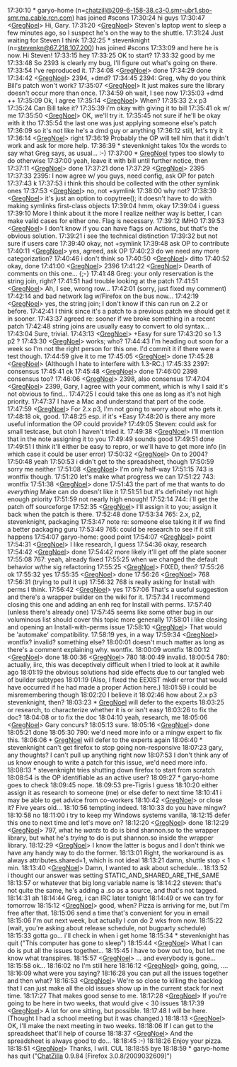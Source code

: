 
17:30:10 *      garyo-home (n=[chatzill@209-6-158-38.c3-0.smr-ubr1.sbo-smr.ma.cable.rcn.com](mailto:chatzill@209-6-158-38.c3-0.smr-ubr1.sbo-smr.ma.cable.rcn.com)) has joined #scons 17:30:24 <garyo-home>   hi guys 17:30:47 <[GregNoel](GregNoel)>     Hi, Gary. 17:31:20 <[GregNoel](GregNoel)>     Steven's laptop went to sleep a few minutes ago, so I suspect he's on the way to the shuttle. 17:31:24 <garyo-home>   Just waiting for Steven I think 17:32:25 *      stevenknight (n=[stevenkn@67.218.107.200](mailto:stevenkn@67.218.107.200)) has joined #scons 17:33:09 <garyo-home>   and here he is now.  Hi Steven! 17:33:15 <stevenknight> hey 17:33:25 <garyo-home>   OK to start? 17:33:32 <stevenknight> good by me 17:33:48 <garyo-home>   So 2393 is clearly my bug, I'll figure out what's going on there. 17:33:54 <garyo-home>   I've reproduced it. 17:34:08 <[GregNoel](GregNoel)>     done 17:34:29 <stevenknight> done 17:34:42 <[GregNoel](GregNoel)>     2394, +dmd? 17:34:45 <garyo-home>   2394: Greg, why do you think Bill's patch won't work? 17:35:07 <[GregNoel](GregNoel)>     It just makes sure the library doesn't occur more than once. 17:34:59 <garyo-home>   oh wait, I see now 17:35:03 <stevenknight> +dmd ++ 17:35:09 <garyo-home>   Ok, I agree 17:35:14 <[GregNoel](GregNoel)>     When? 17:35:33 <stevenknight> 2.x p3 17:35:24 <garyo-home>   Can Bill take it? 17:35:39 <stevenknight> i'm okay with giving it to bill 17:35:41 <garyo-home>   ok w/ me 17:35:50 <[GregNoel](GregNoel)>     OK, we'll try it. 17:35:45 <stevenknight> not sure if he'll be okay with it tho 17:35:54 <stevenknight> the last one was just applying someone else's patch 17:36:09 <stevenknight> so it's not like he's a dmd guy or anything 17:36:12 <stevenknight> still, let's try it 17:36:14 <[GregNoel](GregNoel)>     right 17:36:19 <garyo-home>   Probably the OP will tell him that it didn't work and ask for more help. 17:36:39 *      stevenknight takes 10x the words to say what Greg says, as usual... :-) 17:37:00 *      [GregNoel](GregNoel) types too slowly to do otherwise 17:37:00 <stevenknight> yeah, leave it with bill until further notice, then 17:37:11 <[GregNoel](GregNoel)>     done 17:37:21 <stevenknight> done 17:37:29 <[GregNoel](GregNoel)>     2395 17:37:33 <garyo-home>   2395: I now agree w/ you guys, need config, ask OP for patch 17:37:43 <stevenknight> k 17:37:53 <stevenknight> i think this should be collected with the other symlink ones 17:37:53 <[GregNoel](GregNoel)>     no, not +symlink 17:38:00 <stevenknight> why not? 17:38:30 <[GregNoel](GregNoel)>     it's just an option to copytree(); it doesn't have to do with making symlinks first-class objects 17:39:04 <stevenknight> hmm, okay 17:39:04 <stevenknight> i guess 17:39:10 <garyo-home>   More I think about it the more I realize neither way is better, I can make valid cases for either one.  Flag is necessary. 17:39:12 <garyo-home>   IMHO 17:39:53 <[GregNoel](GregNoel)>     I don't know if you can have flags on Actions, but that's the obvious solution. 17:39:21 <stevenknight> i see the technical distinction 17:39:32 <stevenknight> but not sure if users care 17:39:40 <stevenknight> okay, not +symlink 17:39:48 <stevenknight> ask OP to contribute 17:40:11 <[GregNoel](GregNoel)>     yes, agreed, ask OP 17:40:23 <stevenknight> do we need any more categorization? 17:40:46 <garyo-home>   i don't think so 17:40:50 <[GregNoel](GregNoel)>     ditto 17:40:52 <stevenknight> okay, done 17:41:00 <[GregNoel](GregNoel)>     2396 17:41:22 <[GregNoel](GregNoel)>     Dearth of comments on this one... {;-} 17:41:48 <garyo-home>   Greg: your only reservation is the string join, right? 17:41:51 <stevenknight> had trouble looking at the patch 17:41:51 <[GregNoel](GregNoel)>     Ah, I see, wrong row... 17:42:01 <garyo-home>   (sorry, just fixed my comment) 17:42:14 <stevenknight> and bad network lag w/Firefox on the bus now... 17:42:19 <[GregNoel](GregNoel)>     yes, the string join; I don't know if this can run on 2.2 or before. 17:42:41 <garyo-home>   I think since it's a patch to a previous patch we should get it in sooner. 17:43:37 <stevenknight> agreed re: sooner if we broke something in a recent patch 17:42:48 <stevenknight> string joins are usually easy to convert to old syntax... 17:43:04 <garyo-home>   Sure, trivial. 17:43:13 <[GregNoel](GregNoel)>     +Easy for sure 17:43:20 <stevenknight> so 1.3 p2 ? 17:43:30 <[GregNoel](GregNoel)>     works; who? 17:44:43 <garyo-home>   I'm heading out soon for a week so I'm not the right person for this one.  I'd commit it if there were a test though. 17:44:59 <stevenknight> give it to me 17:45:05 <[GregNoel](GregNoel)>     done 17:45:28 <[GregNoel](GregNoel)>     (Although I hate to interfere with 1.3-RC.) 17:45:33 <stevenknight> 2397:  consensus 17:45:41 <garyo-home>   ok 17:45:48 <[GregNoel](GregNoel)>     done 17:46:00 <garyo-home>   2398 consensus too? 17:46:06 <[GregNoel](GregNoel)>     2398, also consensus 17:47:04 <[GregNoel](GregNoel)>     2399, Gary, I agree with your comment, which is why I said it's not obvious to find... 17:47:25 <garyo-home>   I could take this one as long as it's not high priority. 17:47:37 <garyo-home>   I have a Mac and understand that part of the code. 17:47:59 <[GregNoel](GregNoel)>     For 2.x p3, I'm not going to worry about who gets it. 17:48:18 <garyo-home>   ok, good. 17:48:25 <garyo-home>   esp. if it's +Easy 17:48:20 <stevenknight> is there any more useful information the OP could provide? 17:49:05 <garyo-home>   Steven: could ask for small testcase, but otoh I haven't tried it. 17:49:38 <[GregNoel](GregNoel)>     I'll mention that in the note assigning it to you 17:49:49 <stevenknight> sounds good 17:49:51 <stevenknight> done 17:49:51 <garyo-home>   I think it'll either be easy to repro, or we'll have to get more info (in which case it could be user error) 17:50:32 <[GregNoel](GregNoel)>     On to 2004? 17:50:48 <stevenknight> yeah 17:50:53 <stevenknight> i didn't get to the spreadsheet, though 17:50:59 <garyo-home>   sorry me neither 17:51:08 <[GregNoel](GregNoel)>     I'm only half-way 17:51:15 <garyo-home>   743 is wontfix though. 17:51:20 <stevenknight> let's make what progress we can 17:51:22 <stevenknight> 743:  wontfix 17:51:38 <[GregNoel](GregNoel)>     done 17:51:43 <stevenknight> the part of me that wants to do *everything* Make can do doesn't like it 17:51:51 <stevenknight> but it's definitely not high enough priority 17:51:59 <garyo-home>   not nearly high enough! 17:52:14 <stevenknight> 744:  i'll get the patch off sourceforge 17:52:35 <[GregNoel](GregNoel)>     I'll assign it to you; assign it back when the patch is there. 17:52:48 <stevenknight> done 17:53:34 <stevenknight> 765:  2.x, p2, stevenknight, packaging 17:53:47 <stevenknight> note re: someone else taking it if we find a better packaging guru 17:53:49 <garyo-home>   765: could be research to see if it still happens 17:54:07 <stevenknight> garyo-home:  good point 17:54:07 <[GregNoel](GregNoel)>     point 17:54:31 <[GregNoel](GregNoel)>     I like research, I guess 17:54:36 <stevenknight> okay, research 17:54:42 <[GregNoel](GregNoel)>     done 17:54:42 <stevenknight> more likely it'll get off the plate sooner 17:55:08 <stevenknight> 767:  yeah, already fixed 17:55:25 <stevenknight> when we changed the default behavior w/the sig refactoring 17:55:25 <[GregNoel](GregNoel)>     FIXED, then? 17:55:26 <garyo-home>   ok 17:55:32 <stevenknight> yes 17:55:35 <[GregNoel](GregNoel)>     done 17:56:26 <[GregNoel](GregNoel)>     768 17:56:31 <stevenknight> (trying to pull it up) 17:56:32 <garyo-home>   768 is really asking for Install with perms I think. 17:56:42 <[GregNoel](GregNoel)>     yes 17:57:06 <garyo-home>   That's a useful suggestion and there's a wrapper builder on the wiki for it. 17:57:34 <garyo-home>   I recommend closing this one and adding an enh req for Install with perms. 17:57:40 <garyo-home>   (unless there's already one) 17:57:45 <stevenknight> seems like some other bug in our voluminous list should cover this topic more generally 17:58:01 <stevenknight> i like closing and opening an Install-with-perms issue 17:58:10 <[GregNoel](GregNoel)>     That would be 'automake' compatibility. 17:58:19 <garyo-home>   yes, in a way 17:59:34 <[GregNoel](GregNoel)>     wontfix?  invalid?  something else? 18:00:01 <garyo-home>   doesn't much matter as long as there's a comment explaining why.  wontfix. 18:00:09 <stevenknight> wontfix 18:00:12 <[GregNoel](GregNoel)>     done 18:00:36 <[GregNoel](GregNoel)>     780 18:00:49 <garyo-home>   invalid. 18:00:54 <stevenknight> 780:  actually, iirc, this was deceptively difficult when I tried to look at it awhile ago 18:01:19 <stevenknight> the obvious solutions had side effects due to our tangled web of builder subtypes 18:01:19 <garyo-home>   (Also, I fixed the EEXIST mkdir error that would have occurred if he had made a proper Action here.) 18:01:59 <stevenknight> i could be misremembering though 18:02:20 <garyo-home>   I believe it 18:02:46 <stevenknight> how about 2.x p3 stevenknight, then? 18:03:23 *      [GregNoel](GregNoel) will defer to the experts 18:03:25 <stevenknight> or research, to characterize whether it is or isn't easy 18:03:26 <garyo-home>   to fix the doc? 18:04:08 <stevenknight> or to fix the doc 18:04:10 <stevenknight> yeah, research, me 18:05:06 <[GregNoel](GregNoel)>     Gary concurs? 18:05:13 <garyo-home>   sure. 18:05:16 <[GregNoel](GregNoel)>     done 18:05:21 <stevenknight> done 18:05:30 <garyo-home>   790: we'd need more info or a mingw expert to fix this. 18:06:06 *      [GregNoel](GregNoel) will defer to the experts again 18:06:40 *      stevenknight can't get firefox to stop going non-responsive 18:07:23 <stevenknight> gary, any thoughts?  I can't pull up anything right now 18:07:53 <garyo-home>   I don't think any of us know enough to write a patch for this issue, we'd need more info. 18:08:13 *      stevenknight tries shutting down firefox to start from scratch 18:08:54 <stevenknight> is the OP identifiable as an active user? 18:09:27 *      garyo-home goes to check 18:09:45 <garyo-home>   nope. 18:09:53 <garyo-home>   pre-Tigris I guess 18:10:20 <stevenknight> either assign it as research to someone (me) or else defer to next time 18:10:41 <stevenknight> i may be able to get advice from co-workers 18:10:42 <[GregNoel](GregNoel)>     or close it?  Five years old... 18:10:56 <garyo-home>   tempting indeed. 18:10:33 <garyo-home>   do you have mingw? 18:10:58 <stevenknight> no 18:11:00 <stevenknight> i try to keep my Windows systems vanilla, 18:12:15 <stevenknight> defer this one to next time and let's move on? 18:12:20 <[GregNoel](GregNoel)>     done 18:12:29 <[GregNoel](GregNoel)>     797, what he _wants_ to do is bind shannon.so to the wrapper library, but what he's _trying_ to do is put shannon.so inside the wrapper library. 18:12:29 <[GregNoel](GregNoel)>     I know the latter is bogus and I don't think we have any handy way to do the former. 18:13:01 <garyo-home>   Right, the workaround is as always attributes.shared=1, which is not ideal 18:13:21 <stevenknight> damn, shuttle stop < 1 min. 18:13:40 <[GregNoel](GregNoel)>     Damn, I wanted to ask about schedule... 18:13:52 <stevenknight> i thought our answer was setting STATIC_AND_SHARED_ARE_THE_SAME 18:13:57 <stevenknight> or whatever that big long variable name is 18:14:22 <garyo-home>   steven: that's not quite the same, he's adding a .so as a source, and that's not tagged. 18:14:31 <stevenknight> ah 18:14:44 <stevenknight> Greg, i can IRC later tonight 18:14:49 <stevenknight> or we can try for tomorrow 18:15:12 <[GregNoel](GregNoel)>     good, when?  Pizza is arriving for me, but I'm free after that. 18:15:06 <stevenknight> send a time that's convenient for you in email 18:15:06 <garyo-home>   I'm out next week, but actually I *can* do 2 wks from now. 18:15:22 <garyo-home>   (wait, you're asking about release schedule, not bugparty schedule) 18:15:33 <stevenknight> gotta go...  i'll check in when i get home 18:15:34 *      stevenknight has quit ("This computer has gone to sleep") 18:15:44 <[GregNoel](GregNoel)>     What I can do is put all the issues together... 18:15:45 <garyo-home>   I have to bow out too, but let me know what transpires. 18:15:57 <[GregNoel](GregNoel)>     ... and everybody is gone... 18:15:58 <garyo-home>   ok... 18:16:02 <garyo-home>   no I'm still here 18:16:12 <[GregNoel](GregNoel)>     going, going, .... 18:16:09 <garyo-home>   what were you saying? 18:16:28 <garyo-home>   you can put all the issues together and then what? 18:16:53 <[GregNoel](GregNoel)>     We're so close to killing the backlog that I can just make all the old issues show up in the current stack for next time. 18:17:27 <garyo-home>   That makes good sense to me. 18:17:28 <[GregNoel](GregNoel)>     If you're going to be here in two weeks, that would give < 30 issues 18:17:39 <[GregNoel](GregNoel)>     A lot for one sitting, but possible. 18:17:48 <garyo-home>   I will be here.  (Thought I had a school meeting but it was changed.) 18:18:13 <[GregNoel](GregNoel)>     OK, I'll make the next meeting in two weeks. 18:18:06 <garyo-home>   If I can get to the spreadsheet that'll help of course 18:18:37 <[GregNoel](GregNoel)>     And the spreadsheet is always good to do... 18:18:45 <garyo-home>   :-) 18:18:26 <garyo-home>   Enjoy your pizza. 18:18:51 <[GregNoel](GregNoel)>     Thanks, I will.  CUL 18:18:55 <garyo-home>   bye 18:18:59 *      garyo-home has quit ("[ChatZilla](ChatZilla) 0.9.84 [Firefox 3.0.8/2009032609]") 
